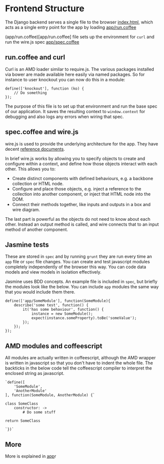 Frontend Structure
==================

The Django backend serves a single file to the browser [index.html](index.html), which acts as a single entry point for the app by loading [app/run.coffee](app/run.coffee)

(app/run.coffee)[app/run.coffee] file sets up the environment for `curl` and run the wire.js spec [app/spec.coffee](app/spec.coffee)

run.coffee and curl
-------------------

Curl is an AMD loader similar to require.js. The various packages installed via bower are made available here easily via named packages. So for instance to user knockout you can now do this in a module:

    define(['knockout'], function (ko) {
        // Do something
    });

The purpose of this file is to set up that environment and run the base spec of our application. It saves the resulting context to `window.context` for debugging and also logs any errors when wiring that spec.

spec.coffee and wire.js
-----------------------

wire.js is used to provide the underlying architecture for the app. They have decent [reference documents](https://github.com/cujojs/wire/blob/master/docs/README.md).

In brief wire.js works by allowing you to specify objects to create and configure within a context, and define how those objects interact with each other. This allows you to:

* Create distinct components with defined behaviours, e.g. a backbone collection or HTML node.
* Configure and place those objects, e.g. inject a reference to the collection into another component, or inject that HTML node into the DOM.
* Connect their methods together, like inputs and outputs in a box and wire diagram.

The last part is powerful as the objects do not need to know about each other. Instead an output method is called, and wire connects that to an input method of another component.

Jasmine tests
-------------

These are stored in `spec` and by running `grunt` they are run every time an `app` file or `spec` file changes. You can create and test javascript modules completely independently of the browser this way. You can code data models and view models in isolation effectively.

Jasmine uses BDD concepts. An example file is included in `spec`, but briefly the modules look like the below. You can include `app` modules the same way that you would include them there.

    define(['app/SomeModule'], function(SomeModule){
        describe('some test', function() {
            it('has some behaviour', function() {
                instance = new SomeModule();
                expect(instance.someProperty).toBe('someValue');
            });
        });
    });


AMD modules and coffeescript
----------------------------

All modules are actually written in coffeescript, although the AMD wrapper is written in javascript so that you don't have to indent the whole file. The backticks in the below code tell the coffeescript compiler to interpret the enclosed string as javascript.


    `define([
        'SomeModule',
        'AnotherModule'
    ], function(SomeModule, AnotherModule) {`

    class SomeClass
        constructor: ->
            # Do some stuff

    return SomeClass

    `})`


More
----

More is explained in [app](app)r
